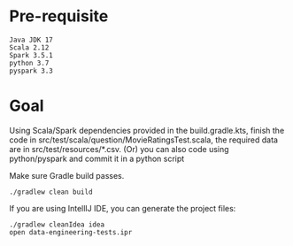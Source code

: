 # Pre-requisite
```text
Java JDK 17
Scala 2.12
Spark 3.5.1
python 3.7
pyspark 3.3
```

# Goal
Using Scala/Spark dependencies provided in the build.gradle.kts, finish the code in src/test/scala/question/MovieRatingsTest.scala, the required data are in src/test/resources/*.csv.
(Or) you can also code using python/pyspark and commit it in a python script 

Make sure Gradle build passes.
```shell
./gradlew clean build
```

If you are using IntellIJ IDE, you can generate the project files:
```shell
./gradlew cleanIdea idea
open data-engineering-tests.ipr
```
